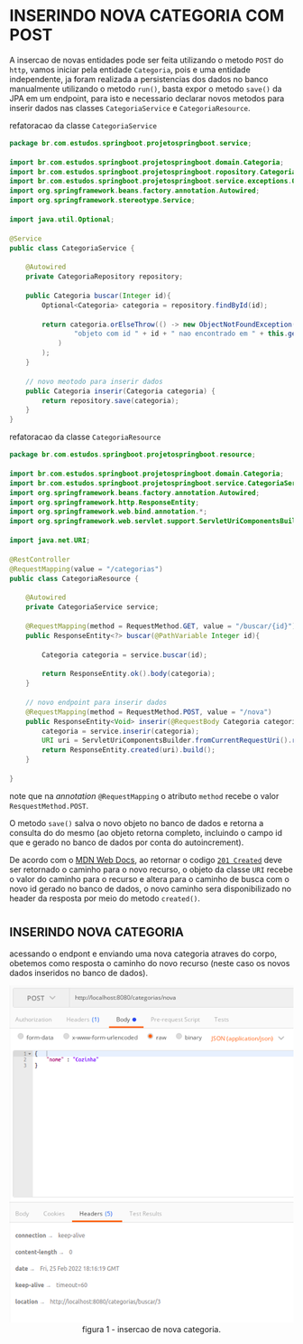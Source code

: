 # __INSERINDO NOVA CATEGORIA COM POST__

A insercao de novas entidades pode ser feita utilizando o metodo `POST` do `http`, vamos iniciar pela entidade `Categoria`, pois e uma entidade independente, ja foram realizada a persistencias dos dados no banco manualmente utilizando o metodo `run()`, basta expor o metodo `save()` da JPA em um endpoint, para isto e necessario declarar novos metodos para inserir dados nas classes `CategoriaService` e `CategoriaResource`.

refatoracao da classe `CategoriaService`

```java
package br.com.estudos.springboot.projetospringboot.service;

import br.com.estudos.springboot.projetospringboot.domain.Categoria;
import br.com.estudos.springboot.projetospringboot.ropository.CategoriaRepository;
import br.com.estudos.springboot.projetospringboot.service.exceptions.ObjectNotFoundException;
import org.springframework.beans.factory.annotation.Autowired;
import org.springframework.stereotype.Service;

import java.util.Optional;

@Service
public class CategoriaService {

    @Autowired
    private CategoriaRepository repository;

    public Categoria buscar(Integer id){
        Optional<Categoria> categoria = repository.findById(id);

        return categoria.orElseThrow(() -> new ObjectNotFoundException(
                "objeto com id " + id + " nao encontrado em " + this.getClass().getSimpleName()
            )
        );
    }

    // novo meotodo para inserir dados
    public Categoria inserir(Categoria categoria) {
        return repository.save(categoria);
    }
}

```

refatoracao da classe `CategoriaResource`

```java
package br.com.estudos.springboot.projetospringboot.resource;

import br.com.estudos.springboot.projetospringboot.domain.Categoria;
import br.com.estudos.springboot.projetospringboot.service.CategoriaService;
import org.springframework.beans.factory.annotation.Autowired;
import org.springframework.http.ResponseEntity;
import org.springframework.web.bind.annotation.*;
import org.springframework.web.servlet.support.ServletUriComponentsBuilder;

import java.net.URI;

@RestController
@RequestMapping(value = "/categorias")
public class CategoriaResource {

    @Autowired
    private CategoriaService service;

    @RequestMapping(method = RequestMethod.GET, value = "/buscar/{id}")
    public ResponseEntity<?> buscar(@PathVariable Integer id){

        Categoria categoria = service.buscar(id);

        return ResponseEntity.ok().body(categoria);
    }

    // novo endpoint para inserir dados
    @RequestMapping(method = RequestMethod.POST, value = "/nova")
    public ResponseEntity<Void> inserir(@RequestBody Categoria categoria){
        categoria = service.inserir(categoria);
        URI uri = ServletUriComponentsBuilder.fromCurrentRequestUri().replacePath("categorias/buscar/{id}").build(categoria.getId());
        return ResponseEntity.created(uri).build();
    }

}
```

note que na _annotation_ `@RequestMapping` o atributo `method` recebe o valor `ResquestMethod.POST`. 

O metodo `save()` salva o novo objeto no banco de dados e retorna a consulta do do mesmo (ao objeto retorna completo, incluindo o campo id que e gerado no banco de dados por conta do autoincrement).

De acordo com o [MDN Web Docs](https://developer.mozilla.org/pt-BR/), ao retornar o codigo [`201 Created`](https://developer.mozilla.org/pt-BR/docs/Web/HTTP/Status/201) deve ser retornado o caminho para o novo recurso, o objeto da classe `URI` recebe o valor do caminho para o recurso e altera para o caminho de busca com o novo id gerado no banco de dados, o novo caminho sera disponibilizado no header da resposta por meio do metodo `created()`.

#
## INSERINDO NOVA CATEGORIA
acessando o endpont e enviando uma nova categoria atraves do corpo, obetemos como resposta o caminho do novo recurso (neste caso os novos dados inseridos no banco de dados).

<p align="center">
    <img src="img/postman-endpint-insercao-nova-categoria.png"><br>
    figura 1 - insercao de nova categoria.
</p>

